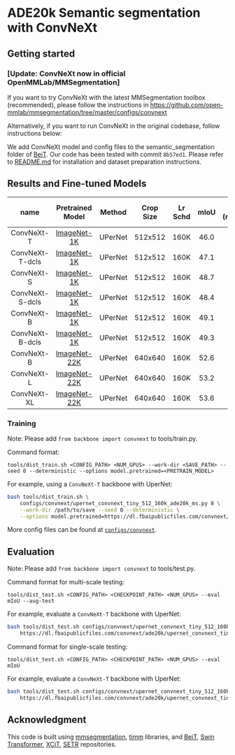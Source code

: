 # ADE20k Semantic segmentation with ConvNeXt

## Getting started 

### [Update: ConvNeXt now in official OpenMMLab/MMSegmentation]
If you want to try ConvNeXt with the latest MMSegmentation toolbox (recommended), please follow the instructions in
https://github.com/open-mmlab/mmsegmentation/tree/master/configs/convnext

Alternatively, if you want to run ConvNeXt in the original codebase, follow instructions below:

We add ConvNeXt model and config files to the semantic_segmentation folder of [BeiT](https://github.com/microsoft/unilm/tree/f8f3df80c65eb5e5fc6d6d3c9bd3137621795d1e/beit/semantic_segmentation).
Our code has been tested with commit `8b57ed1`. Please refer to [README.md](https://github.com/microsoft/unilm/tree/f8f3df80c65eb5e5fc6d6d3c9bd3137621795d1e/beit/semantic_segmentation/README.md) for installation and dataset preparation instructions.

## Results and Fine-tuned Models

| name | Pretrained Model | Method | Crop Size | Lr Schd | mIoU | mIoU (ms+flip) | #params | FLOPs | Fine-tuned Model |
|:---:|:---:|:---:|:---:| :---:|:---:|:---:|:---:| :---:|:---:|
| ConvNeXt-T | [ImageNet-1K](https://dl.fbaipublicfiles.com/convnext/convnext_tiny_1k_224.pth) | UPerNet | 512x512 | 160K | 46.0 | 46.7 | 60M | 939G | [model](https://dl.fbaipublicfiles.com/convnext/ade20k/upernet_convnext_tiny_1k_512x512.pth) |
| ConvNeXt-T-dcls | [ImageNet-1K](https://zenodo.org/record/7112021/files/convnext_dcls_tiny_1k_224_ema.pth) | UPerNet | 512x512 | 160K | 47.1 | 47.1 | 60M | 950G | [model](https://zenodo.org/record/7112021/files/upernet_convnext_dcls_tiny_1k_512x512.pth) |
| ConvNeXt-S | [ImageNet-1K](https://dl.fbaipublicfiles.com/convnext/convnext_small_1k_224.pth) | UPerNet | 512x512 | 160K | 48.7 | 49.6 | 82M | 1027G | [model](https://dl.fbaipublicfiles.com/convnext/ade20k/upernet_convnext_small_1k_512x512.pth) |
| ConvNeXt-S-dcls | [ImageNet-1K](https://zenodo.org/record/7112021/files/convnext_dcls_small_1k_224_ema.pth) | UPerNet | 512x512 | 160K | 48.4 | 49.0 | 82M | 1045G | [model](https://zenodo.org/record/7112021/files/upernet_convnext_dcls_small_1k_512x512.pth) |
| ConvNeXt-B | [ImageNet-1K](https://dl.fbaipublicfiles.com/convnext/convnext_base_1k_224.pth) | UPerNet | 512x512 | 160K | 49.1 | 49.9 | 122M | 1170G | [model](https://dl.fbaipublicfiles.com/convnext/ade20k/upernet_convnext_base_1k_512x512.pth) |
| ConvNeXt-B-dcls | [ImageNet-1K](https://zenodo.org/record/7112021/files/convnext_dcls_base_1k_224_ema.pth) | UPerNet | 512x512 | 160K | 49.3 | 49.6 | 122M | 1193G | [model](https://zenodo.org/record/7112021/files/upernet_convnext_dcls_base_1k_512x512.pth) |
| ConvNeXt-B | [ImageNet-22K](https://dl.fbaipublicfiles.com/convnext/convnext_base_22k_224.pth) | UPerNet | 640x640 | 160K | 52.6 | 53.1 | 122M | 1828G | [model](https://dl.fbaipublicfiles.com/convnext/ade20k/upernet_convnext_base_22k_640x640.pth) |
| ConvNeXt-L | [ImageNet-22K](https://dl.fbaipublicfiles.com/convnext/convnext_large_22k_224.pth) | UPerNet | 640x640 | 160K | 53.2 | 53.7 | 235M | 2458G | [model](https://dl.fbaipublicfiles.com/convnext/ade20k/upernet_convnext_large_22k_640x640.pth) |
| ConvNeXt-XL | [ImageNet-22K](https://dl.fbaipublicfiles.com/convnext/convnext_xlarge_22k_224.pth) | UPerNet | 640x640 | 160K | 53.6 | 54.0 | 391M | 3335G | [model](https://dl.fbaipublicfiles.com/convnext/ade20k/upernet_convnext_xlarge_22k_640x640.pth) |

### Training
Note: Please add `from backbone import convnext` to tools/train.py.

Command format:
```
tools/dist_train.sh <CONFIG_PATH> <NUM_GPUS> --work-dir <SAVE_PATH> --seed 0 --deterministic --options model.pretrained=<PRETRAIN_MODEL>
```

For example, using a `ConvNeXt-T` backbone with UperNet:
```bash
bash tools/dist_train.sh \
    configs/convnext/upernet_convnext_tiny_512_160k_ade20k_ms.py 8 \
    --work-dir /path/to/save --seed 0 --deterministic \
    --options model.pretrained=https://dl.fbaipublicfiles.com/convnext/convnext_tiny_1k_224.pth
```

More config files can be found at [`configs/convnext`](configs/convnext).


## Evaluation
Note: Please add `from backbone import convnext` to tools/test.py.

Command format for multi-scale testing:
```
tools/dist_test.sh <CONFIG_PATH> <CHECKPOINT_PATH> <NUM_GPUS> --eval mIoU --aug-test
```

For example, evaluate a `ConvNeXt-T` backbone with UperNet:
```bash
bash tools/dist_test.sh configs/convnext/upernet_convnext_tiny_512_160k_ade20k_ms.py \ 
    https://dl.fbaipublicfiles.com/convnext/ade20k/upernet_convnext_tiny_1k_512x512.pth 4 --eval mIoU --aug-test
```

Command format for single-scale testing:
```
tools/dist_test.sh <CONFIG_PATH> <CHECKPOINT_PATH> <NUM_GPUS> --eval mIoU
```

For example, evaluate a `ConvNeXt-T` backbone with UperNet:
```bash
bash tools/dist_test.sh configs/convnext/upernet_convnext_tiny_512_160k_ade20k_ss.py \ 
    https://dl.fbaipublicfiles.com/convnext/ade20k/upernet_convnext_tiny_1k_512x512.pth 4 --eval mIoU
```

## Acknowledgment 

This code is built using [mmsegmentation](https://github.com/open-mmlab/mmsegmentation), [timm](https://github.com/rwightman/pytorch-image-models) libraries, and [BeiT](https://github.com/microsoft/unilm/tree/f8f3df80c65eb5e5fc6d6d3c9bd3137621795d1e/beit), [Swin Transformer](https://github.com/microsoft/Swin-Transformer), [XCiT](https://github.com/facebookresearch/xcit), [SETR](https://github.com/fudan-zvg/SETR) repositories.
